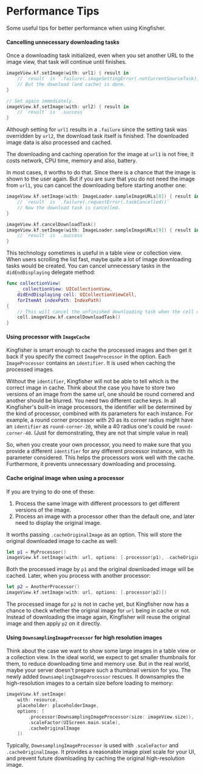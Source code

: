 # Performance Tips

Some useful tips for better performance when using Kingfisher.

#### Cancelling unnecessary downloading tasks

Once a downloading task initialized, even when you set another URL to the image view, that task will continue until finishes.

```swift
imageView.kf.setImage(with: url1) { result in 
    // `result` is `.failure(.imageSettingError(.notCurrentSourceTask))`
    // But the download (and cache) is done.
}

// Set again immediately.
imageView.kf.setImage(with: url2) { result in 
    // `result` is `.success`
}
```

Although setting for `url1` results in a `.failure` since the setting task was overridden by `url2`, the download task itself is finished. The downloaded image data is also processed and cached.

The downloading and caching operation for the image at `url1` is not free, it costs network, CPU time, memory and also, battery. 

In most cases, it worths to do that. Since there is a chance that the image is shown to the user again. But if you are sure that you do not need the image from `url1`, you can cancel the downloading before starting another one:

```swift
imageView.kf.setImage(with: ImageLoader.sampleImageURLs[8]) { result in
    // `result` is `.failure(.requestError(.taskCancelled))`
    // Now the download task is cancelled.
}

imageView.kf.cancelDownloadTask()
imageView.kf.setImage(with: ImageLoader.sampleImageURLs[9]) { result in
    // `result` is `.success`
}
```

This technology sometimes is useful in a table view or collection view. When users scrolling the list fast, maybe quite a lot of image downloading tasks would be created. You can cancel unnecessary tasks in the `didEndDisplaying` delegate method:

```swift
func collectionView(
    _ collectionView: UICollectionView,
    didEndDisplaying cell: UICollectionViewCell,
    forItemAt indexPath: IndexPath)
{
    // This will cancel the unfinished downloading task when the cell disappearing.
    cell.imageView.kf.cancelDownloadTask()
}
```

#### Using processor with `ImageCache`

Kingfisher is smart enough to cache the processed images and then get it back if you specify the correct `ImageProcessor` in the option. Each `ImageProcessor` contains an `identifier`. It is used when caching the processed images.

Without the `identifier`, Kingfisher will not be able to tell which is the correct image in cache. Think about the case you have to store two versions of an image from the same url, one should be round cornered and another should be blurred. You need two different cache keys. In all Kingfisher's built-in image processors, the identifier will be determined by the kind of processor, combined with its parameters for each instance. For example, a round corner processor with 20 as its corner radius might have an `identifier` as `round-corner-20`, while a 40 radius one's could be `round-corner-40`. (Just for demonstrating, they are not that simple value in real)

So, when you create your own processor, you need to make sure that you provide a different `identifier` for any different processor instance, with its parameter considered. This helps the processors work well with the cache. Furthermore, it prevents unnecessary downloading and processing.

#### Cache original image when using a processor

If you are trying to do one of these:

1. Process the same image with different processors to get different versions of the image.
2. Process an image with a processor other than the default one, and later need to display the original image.

It worths passing `.cacheOriginalImage` as an option. This will store the original downloaded image to cache as well:

```swift
let p1 = MyProcessor()
imageView.kf.setImage(with: url, options: [.processor(p1), .cacheOriginalImage])
```

Both the processed image by `p1` and the original downloaded image will be cached. Later, when you process with another processor:

```swift
let p2 = AnotherProcessor()
imageView.kf.setImage(with: url, options: [.processor(p2)])
```

The processed image for `p2` is not in cache yet, but Kingfisher now has a chance to check whether the original image for `url` being in cache or not. Instead of downloading the image again, Kingfisher will reuse the original image and then apply `p2` on it directly.

#### Using `DownsamplingImageProcessor` for high resolution images

Think about the case we want to show some large images in a table view or a collection view. In the ideal world, we expect to get smaller thumbnails for them, to reduce downloading time and memory use. But in the real world, maybe your server doesn't prepare such a thumbnail version for you. The newly added `DownsamplingImageProcessor` rescues. It downsamples the high-resolution images to a certain size before loading to memory:

```swift
imageView.kf.setImage(
    with: resource,
    placeholder: placeholderImage,
    options: [
        .processor(DownsamplingImageProcessor(size: imageView.size)),
        .scaleFactor(UIScreen.main.scale),
        .cacheOriginalImage
    ])
```

Typically, `DownsamplingImageProcessor` is used with `.scaleFactor` and `.cacheOriginalImage`. It provides a reasonable image pixel scale for your UI, and prevent future downloading by caching the original high-resolution image.
